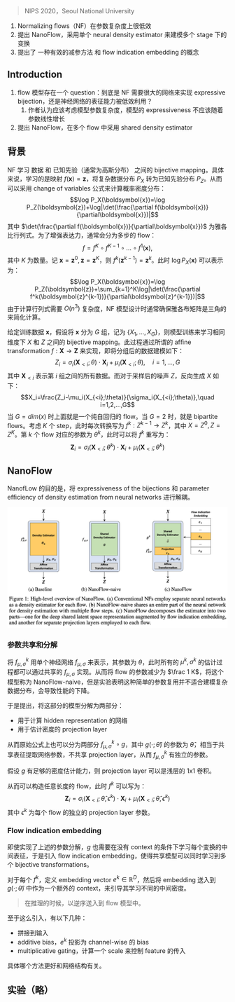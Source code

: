 > NIPS 2020，Seoul National University

1. Normalizing ﬂows（NF）在参数复杂度上很低效
2. 提出 NanoFlow，采用单个 neural density estimator 来建模多个 stage 下的 变换
3. 提出了 一种有效的减参方法 和 ﬂow indication embedding 的概念

## Introduction

1. flow 模型存在一个 question：到底是 NF 需要很大的网络来实现 expressive bijection，还是神经网络的表征能力被低效利用？
	1. 作者认为应该考虑模型参数复杂度，模型的 expressiveness 不应该随着参数线性增长
2. 提出 NanoFlow，在多个 flow 中采用 shared density estimator

## 背景

NF 学习 数据 和 已知先验（通常为高斯分布） 之间的 bijective mapping。具体来说，学习的是映射 $f(\boldsymbol{x})=\boldsymbol{z}$，将复杂数据分布 $P_X$ 转为已知先验分布 $P_Z$。从而可以采用 change of variables 公式来计算概率密度分布：
$$\log P_X(\boldsymbol{x})=\log P_Z(\boldsymbol{z})+\log|\det(\frac{\partial f(\boldsymbol{x})}{\partial\boldsymbol{x}})|$$
其中 $\det(\frac{\partial f(\boldsymbol{x})}{\partial\boldsymbol{x}})$ 为雅各比行列式。为了增强表达力，通常会分为多步的 flow：
$$f=f^K\circ f^{K-1}\circ...\circ f^1(\boldsymbol{x}),$$
其中 $K$ 为数量。记 $\boldsymbol{x}=\boldsymbol{z}^0,\boldsymbol{z}=\boldsymbol{z}^K$，则 $f^k(\boldsymbol{z}^{k-1})=\boldsymbol{z}^k$。此时 $\log P_X(\boldsymbol{x})$ 可以表示为：
$$\log P_X(\boldsymbol{x})=\log P_Z(\boldsymbol{z})+\sum_{k=1}^K\log|\det(\frac{\partial f^k(\boldsymbol{z}^{k-1})}{\partial\boldsymbol{z}^{k-1}})|$$
由于计算行列式需要 $O(n^3)$ 复杂度，NF 模型设计时通常确保雅各布矩阵是三角的来简化计算。

给定训练数据 $\boldsymbol{x}$，假设将 $\boldsymbol{x}$ 分为 $G$ 组，记为 $\{X_1,...,X_G\}$，则模型训练来学习相同维度下 $X$ 和 $Z$ 之间的 bijective mapping。此过程通过所谓的 afﬁne transformation $f:\boldsymbol{X}\rightarrow\boldsymbol{Z}$ 来实现，即将分组后的数据建模如下：
$$Z_i=\sigma_i(\boldsymbol{X}_{<i};\theta)\cdot\boldsymbol{X}_i+\mu_i(\boldsymbol{X}_{<i};\theta),\quad i=1,...,G$$
其中 $\boldsymbol{X}_{<i}$ 表示第 $i$ 组之间的所有数据。而对于采样后的噪声 $Z$，反向生成 $X$ 如下：
$$X_i=\frac{Z_i-\mu_i(X_{<i};\theta)}{\sigma_i(X_{<i};\theta)},\quad i=1,2,...,G$$
当 $G=dim(x)$ 时上面就是一个纯自回归的 flow。当 $G=2$ 时，就是 bipartite ﬂows。考虑 $K$ 个 step，此时每次转换写为 $f^k:Z^{k-1}\rightarrow Z^k$，其中 $X=Z^0,Z=Z^K$。第 $k$ 个 flow 对应的参数为 $\theta^k$，此时可以将 $f^k$ 重写为：
$$\boldsymbol{Z}_i=\sigma_i(\boldsymbol{X}_{<i};\theta^k)\cdot\boldsymbol{X}_i+\mu_i(\boldsymbol{X}_{<i};\theta^k)$$

## NanoFlow

NanofLow 的目的是，将 expressiveness of the bijections
和 parameter efﬁciency of density estimation from neural networks 进行解耦。

![](image/Pasted%20image%2020240108213710.png)

### 参数共享和分解

将 $f_{\mu,\sigma}^{k}$ 用单个神经网络 $f_{\mu,\sigma}$ 来表示，其参数为 $\theta$，此时所有的 $\mu^k,\sigma^k$ 的估计过程都可以通过共享的 $f_{\mu,\sigma}$ 实现。从而将 flow 的参数减少为 $\frac 1 K$，将这个模型称为 NanoFlow-naive，但是实验表明这种简单的参数复用并不适合建模复杂数据分布，会导致性能的下降。

于是提出，将这部分的模型分解为两部分：
+ 用于计算 hidden representation 的网络
+ 用于估计密度的 projection layer

从而原始公式上也可以分为两部分 $f_{\mu,\sigma}^{k}\circ g$，其中 $g(\cdot;\hat{\theta})$ 的参数为 $\hat{\theta}$，相当于共享表征提取网络参数，不共享 projection layer，从而 $f_{\mu,\sigma}^{k}$ 有独立的参数。

假设 $g$ 有足够的密度估计能力，则 projection layer 可以是浅层的 1x1 卷积。

从而可以构造任意长度的 flow，此时 $f^k$ 可以写为：
$$\boldsymbol{Z}_i=\sigma_i(\boldsymbol{X}_{<i};\hat{\theta},\epsilon^k)\cdot\boldsymbol{X}_i+\mu_i(\boldsymbol{X}_{<i};\hat{\theta},\epsilon^k)$$
其中 $\epsilon^k$ 为每个 flow 的独立的 projection layer 参数。

### Flow indication embedding

即使实现了上述的参数分解，$g$ 也需要在没有 context 的条件下学习每个变换的中间表征，于是引入 ﬂow indication embedding，使得共享模型可以同时学习到多个 bijective transformations。

对于每个 $f^k$，定义 embedding vector $e^k\in\mathbb{R}^D$，然后将 embedding 送入到 $g(\cdot;\hat{\theta})$ 中作为一个额外的 context，来引导其学习不同的中间密度。
> 在推理的时候，以逆序送入到 flow 模型中。

至于这么引入，有以下几种：
+ 拼接到输入
+ additive bias，$e^k$ 投影为 channel-wise 的 bias
+ multiplicative gating，计算一个 scale 来控制 feature 的传入

具体哪个方法更好和网络结构有关。

## 实验（略）

